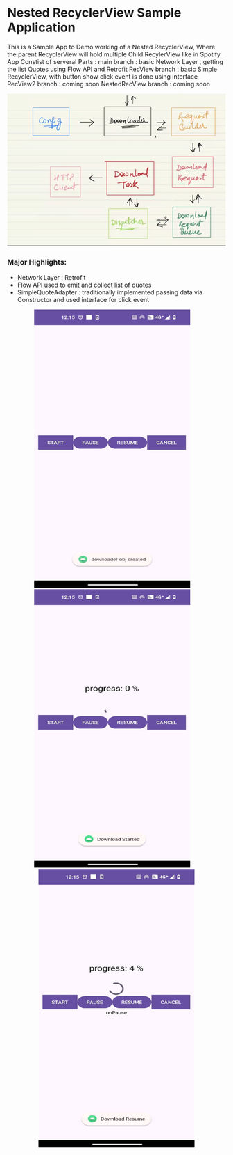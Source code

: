 # Nested RecyclerView Sample Application
This is a Sample App to Demo working of a Nested RecyclerView, Where the parent RecyclerView will hold multiple Child RecylerView like in Spotify
App Constist of serveral Parts : 
main branch : basic Network Layer , getting the list Quotes using Flow API and Retrofit
RecView branch : basic Simple RecyclerView, with button show click event is done using interface
RecView2 branch : coming soon
NestedRecView branch : coming soon

<p align="center">
<img alt="mvvm-architecture"  src="https://github.com/aman1sr/Simple-FileDownloader-Library/blob/master/app/screenshot/fileDownloader.png?raw=true">
</p>

### Major Highlights:
- Network Layer : Retrofit
- Flow API used to emit and collect list of quotes
- SimpleQuoteAdapter : traditionally implemented passing data via Constructor and used interface for click event


<p align="center">
  <img alt="main_screen" src="https://github.com/aman1sr/Simple-FileDownloader-Library/blob/master/app/screenshot/1.jpeg?raw=true" width="360" height="640"> &nbsp;&nbsp;&nbsp;&nbsp;
  <img alt="top-top_headline" src="https://github.com/aman1sr/Simple-FileDownloader-Library/blob/master/app/screenshot/2.jpeg?raw=true" width="360" height="640"> &nbsp;&nbsp;&nbsp;&nbsp;
  <img alt="search1.1" src="https://github.com/aman1sr/Simple-FileDownloader-Library/blob/master/app/screenshot/3.jpeg?raw=true" width="360" height="640">
</p>

